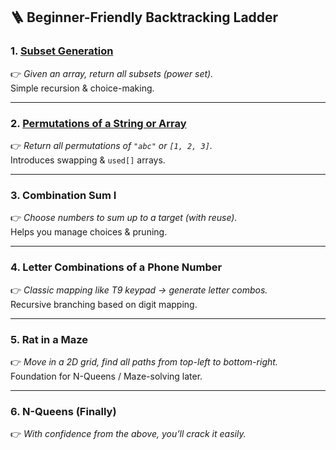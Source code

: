 ## 🪜 Beginner-Friendly Backtracking Ladder

### 1. [Subset Generation](https://github.com/harikrishnapanicker/LetsLearn/blob/main/BackTracking/SubsetGeneration.java)
👉 *Given an array, return all subsets (power set).*  
Simple recursion & choice-making.

---

### 2. [Permutations of a String or Array](https://github.com/harikrishnapanicker/LetsLearn/blob/main/BackTracking/Permutations.java)
👉 *Return all permutations of `"abc"` or `[1, 2, 3]`.*  
Introduces swapping & `used[]` arrays.

---

### 3. Combination Sum I
👉 *Choose numbers to sum up to a target (with reuse).*  
Helps you manage choices & pruning.

---

### 4. Letter Combinations of a Phone Number
👉 *Classic mapping like T9 keypad → generate letter combos.*  
Recursive branching based on digit mapping.

---

### 5. Rat in a Maze
👉 *Move in a 2D grid, find all paths from top-left to bottom-right.*  
Foundation for N-Queens / Maze-solving later.

---

### 6. N-Queens (Finally)
👉 *With confidence from the above, you’ll crack it easily.*
